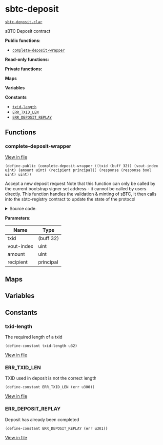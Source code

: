 # sbtc-deposit

[`sbtc-deposit.clar`](../contracts/sbtc-deposit.clar)

sBTC Deposit contract

**Public functions:**

- [`complete-deposit-wrapper`](#complete-deposit-wrapper)

**Read-only functions:**

**Private functions:**

**Maps**

**Variables**

**Constants**

- [`txid-length`](#txid-length)
- [`ERR_TXID_LEN`](#err_txid_len)
- [`ERR_DEPOSIT_REPLAY`](#err_deposit_replay)

## Functions

### complete-deposit-wrapper

[View in file](../contracts/sbtc-deposit.clar#L26)

`(define-public (complete-deposit-wrapper ((txid (buff 32)) (vout-index uint) (amount uint) (recipient principal)) (response (response bool uint) uint))`

Accept a new deposit request
Note that this function can only be called by the current
bootstrap signer set address - it cannot be called by users directly.
This function handles the validation & minting of sBTC, it then calls
into the sbtc-registry contract to update the state of the protocol

<details>
  <summary>Source code:</summary>

```clarity
(define-public (complete-deposit-wrapper (txid (buff 32)) (vout-index uint) (amount uint) (recipient principal))
    (let
        (
            (replay-fetch (contract-call? .sbtc-registry get-completed-deposit txid vout-index))
        )

        ;; TODO
        ;; Check that tx-sender is the bootstrap signer

        ;; Check that txid is the correct length
        (asserts! (is-eq (len txid) txid-length) ERR_TXID_LEN)

        ;; Assert that the deposit has not already been completed (no replay)
        (asserts! (is-none replay-fetch) ERR_DEPOSIT_REPLAY)

        ;; TODO
        ;; Mint the sBTC to the recipient

        ;; Complete the deposit
        (ok (contract-call? .sbtc-registry complete-deposit txid vout-index amount recipient))
    )
)
```

</details>

**Parameters:**

| Name       | Type      |
| ---------- | --------- |
| txid       | (buff 32) |
| vout-index | uint      |
| amount     | uint      |
| recipient  | principal |

## Maps

## Variables

## Constants

### txid-length

The required length of a txid

```clarity
(define-constant txid-length u32)
```

[View in file](../contracts/sbtc-deposit.clar#L6)

### ERR_TXID_LEN

TXID used in deposit is not the correct length

```clarity
(define-constant ERR_TXID_LEN (err u300))
```

[View in file](../contracts/sbtc-deposit.clar#L11)

### ERR_DEPOSIT_REPLAY

Deposit has already been completed

```clarity
(define-constant ERR_DEPOSIT_REPLAY (err u301))
```

[View in file](../contracts/sbtc-deposit.clar#L13)
